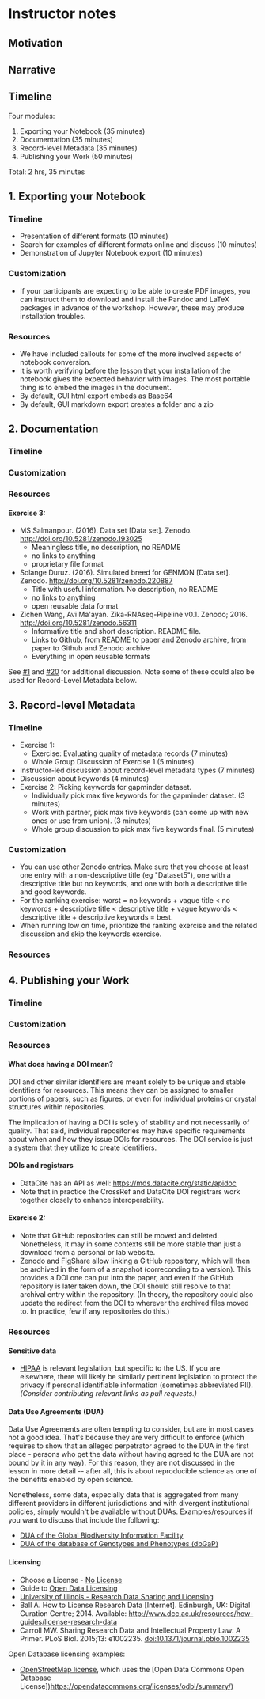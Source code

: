 # Instructor notes

## Motivation

## Narrative

## Timeline  
Four modules:  
1. Exporting your Notebook (35 minutes)  
2. Documentation (35 minutes)  
3. Record-level Metadata (35 minutes)  
4. Publishing your Work (50 minutes)  

Total: 2 hrs, 35 minutes  

## 1. Exporting your Notebook

### Timeline
- Presentation of different formats (10 minutes)
- Search for examples of different formats online and discuss (10 minutes)
- Demonstration of Jupyter Notebook export (10 minutes)

### Customization
- If your participants are expecting to be able to create PDF images, you can instruct them to download and install the Pandoc and LaTeX packages in advance of the workshop.  However, these may produce installation troubles.

### Resources
- We have included callouts for some of the more involved aspects of notebook conversion.
- It is worth verifying before the lesson that your installation of the notebook gives the expected behavior with images.  The most portable thing is to embed the images in the document.
- By default, GUI html export embeds as Base64
- By default, GUI markdown export creates a folder and a zip

## 2. Documentation  

### Timeline

### Customization

### Resources

#### Exercise 3:
* MS Salmanpour. (2016). Data set [Data set]. Zenodo. http://doi.org/10.5281/zenodo.193025
    - Meaningless title, no description, no README
    - no links to anything
    - proprietary file format
* Solange Duruz. (2016). Simulated breed for GENMON [Data set]. Zenodo. http://doi.org/10.5281/zenodo.220887
    - Title with useful information. No description, no README
    - no links to anything
    - open reusable data format
* Zichen Wang, Avi Ma'ayan. Zika-RNAseq-Pipeline v0.1. Zenodo; 2016. http://doi.org/10.5281/zenodo.56311
    - Informative title and short description. README file.
    - Links to Github, from README to paper and Zenodo archive, from paper to Github and Zenodo archive
    - Everything in open reusable formats

See [#1](https://github.com/Reproducible-Science-Curriculum/publication-RR-Jupyter/issues/1) and [#20](https://github.com/Reproducible-Science-Curriculum/publication-RR-Jupyter/issues/20) for additional discussion. Note some of these could also be used for Record-Level Metadata below.

## 3. Record-level Metadata  

### Timeline
- Exercise 1: 
    - Exercise: Evaluating quality of metadata records (7 minutes)   
    - Whole Group Discussion of Exercise 1 (5 minutes)  
- Instructor-led discussion about record-level metadata types (7 minutes)  
- Discussion about keywords (4 minutes)  
- Exercise 2: Picking keywords for gapminder dataset.  
   - Individually pick max five keywords for the gapminder dataset. (3 minutes)  
   - Work with partner, pick max five keywords (can come up with new ones or use from union). (3 minutes)  
   - Whole group discussion to pick max five keywords final. (5 minutes)  

### Customization
- You can use other Zenodo entries. Make sure that you choose at least one entry with a non-descriptive title (eg "Dataset5"), one with a 
descriptive title but no keywords, and one with both a descriptive title and good keywords. 
- For the ranking exercise: worst = no keywords + vague title < no keywords + descriptive title < descriptive title + 
vague keywords < descriptive title + descriptive keywords = best.
- When running low on time, prioritize the ranking exercise and the related discussion and skip the keywords exercise.

### Resources

## 4. Publishing your Work  

### Timeline

### Customization

### Resources

#### What does having a DOI mean?

DOI and other similar identifiers are meant solely to be unique and stable identifiers for resources.  This means they can be assigned to smaller portions of papers, such as figures, or even for individual proteins or crystal structures within repositories.

The implication of having a DOI is solely of stability and not necessarily of quality.  That said, individual repositories may have specific requirements about when and how they issue DOIs for resources.  The DOI service is just a system that they utilize to create identifiers.

#### DOIs and registrars

* DataCite has an API as well: <https://mds.datacite.org/static/apidoc>
* Note that in practice the CrossRef and DataCite DOI registrars work together closely to enhance interoperability.

#### Exercise 2:
* Note that GitHub repositories can still be moved and deleted. Nonetheless, it may in some contexts still be more stable than just a download from a personal or lab website.
* Zenodo and FigShare allow linking a GitHub repository, which will then be archived in the form of a snapshot (correconding to a version). This provides a DOI one can put into the paper, and even if the GitHub repository is later taken down, the DOI should still resolve to that archival entry within the repository. (In theory, the repository could also update the redirect from the DOI to wherever the archived files moved to. In practice, few if any repositories do this.)

### Resources  

#### Sensitive data

* [HIPAA](https://en.wikipedia.org/wiki/Health_Insurance_Portability_and_Accountability_Act) is relevant legislation, but specific to the US. If you are elsewhere, there will likely be similarly pertinent legislation  to protect the privacy if personal identifiable information (sometimes abbreviated PII). _(Consider contributing relevant links as pull requests.)_

#### Data Use Agreements (DUA)

Data Use Agreements are often tempting to consider, but are in most cases not a good idea. That's because they are very difficult to enforce (which requires to show that an alleged perpetrator agreed to the DUA in the first place - persons who get the data without having agreed to the DUA are not bound by it in any way). For this reason, they are not discussed in the lesson in more detail -- after all, this is about reproducible science as one of the benefits enabled by open science.

Nonetheless, some data, especially data that is aggregated from many different providers in different jurisdictions and with divergent institutional policies, simply wouldn't be available without DUAs. Examples/resources if you want to discuss that include the following:
* [DUA of the Global Biodiversity Information Facility](http://www.gbif.org/terms/data-user)
* [DUA of the database of Genotypes and Phenotypes (dbGaP)](https://dbgap.ncbi.nlm.nih.gov/aa/wga.cgi?view_pdf&stacc=phs000016.v2.p2)

#### Licensing

* Choose a License - [No License](https://choosealicense.com/no-license/)
* Guide to [Open Data Licensing](http://opendefinition.org/guide/data/)
* [University of Illinois - Research Data Sharing and Licensing](http://www.library.illinois.edu/sc/services/data_management/sharing.html)
* Ball A. How to License Research Data [Internet]. Edinburgh, UK: Digital Curation Centre; 2014. Available: http://www.dcc.ac.uk/resources/how-guides/license-research-data
* Carroll MW. Sharing Research Data and Intellectual Property Law: A Primer. PLoS Biol. 2015;13: e1002235. [doi:10.1371/journal.pbio.1002235](http://doi.org/10.1371/journal.pbio.1002235)

Open Database licensing examples:
* [OpenStreetMap license](http://www.openstreetmap.org/copyright), which uses the [Open Data Commons Open Database License])https://opendatacommons.org/licenses/odbl/summary/)
